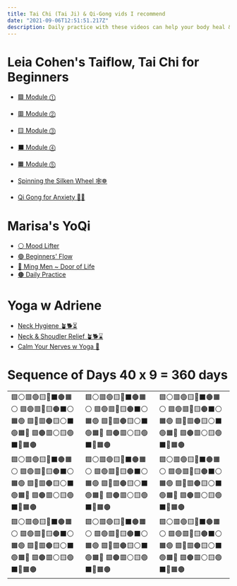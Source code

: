 ```yaml
---
title: Tai Chi (Tai Ji) & Qi-Gong vids I recommend
date: "2021-09-06T12:51:51.217Z"
description: Daily practice with these videos can help your body heal & grow stronger
---
```


# Leia Cohen's Taiflow, Tai Chi for Beginners
- [🟪 Module ⓵ ](https://www.youtube.com/watch?v=cEOS2zoyQw4)
- [🟥 Module ⓶ ](https://www.youtube.com/watch?v=enk0bOv-gF8)
- [🟨 Module ⓷ ](https://www.youtube.com/watch?v=OPcZlXYcdMA)
- [⬛️ Module ⓸ ](https://www.youtube.com/watch?v=RoIqYtiTLFI)
- [🟧 Module ⓹ ](https://www.youtube.com/watch?v=62a20CiIAlY)

- [Spinning the Silken Wheel 🕸☸️](https://www.youtube.com/watch?v=LZ2oHU-mMJI)
- [Qi Gong for Anxiety 🎱🌈](https://www.youtube.com/watch?v=ED3_i_xVd_s)


# Marisa's YoQi
- [⚪️ Mood Lifter](https://www.youtube.com/watch?v=HMbT-CPVl2k)
- [🟢 Beginners' Flow](https://www.youtube.com/watch?v=IyINAjEoTIs)
- [🔵 Ming Men ~ Door of Life](https://www.youtube.com/watch?v=8wddPSIEpvE)
- [🟤 Daily Practice](https://www.youtube.com/watch?v=nmmNWj9YtAw)

# Yoga w Adriene
- [Neck Hygiene 🪴🐕⏳](https://www.youtube.com/watch?v=X3-gKPNyrTA)
- [Neck & Shoudler Relief 🪴🐕⌛️](https://www.youtube.com/watch?v=SedzswEwpPw)
- [Calm Your Nerves w Yoga 🐽](https://www.youtube.com/watch?v=Ba0fweKUwIc)


# Sequence of Days 40 x 9 = 360 days
<table>
	<tr>

<td class="tint-1">
🟪⚪️🟥🟢🟨🔵⬛️🟤🟧⚪️
🟪🟢🟥🔵🟨🟤⬛️⚪️🟧🟢
🟪🔵🟥🟤🟨⚪️⬛️🟢🟧🔵
🟪🟤🟥⚪️🟨🟢⬛️🔵🟧🟤</td>

<td class="tint-2">
🟪⚪️🟥🟢🟨🔵⬛️🟤🟧⚪️
🟪🟢🟥🔵🟨🟤⬛️⚪️🟧🟢
🟪🔵🟥🟤🟨⚪️⬛️🟢🟧🔵
🟪🟤🟥⚪️🟨🟢⬛️🔵🟧🟤</td>

<td class="tint-3">
🟪⚪️🟥🟢🟨🔵⬛️🟤🟧⚪️
🟪🟢🟥🔵🟨🟤⬛️⚪️🟧🟢
🟪🔵🟥🟤🟨⚪️⬛️🟢🟧🔵
🟪🟤🟥⚪️🟨🟢⬛️🔵🟧🟤</td>
</tr>

<tr>
<td class="tint-4">
🟪⚪️🟥🟢🟨🔵⬛️🟤🟧⚪️
🟪🟢🟥🔵🟨🟤⬛️⚪️🟧🟢
🟪🔵🟥🟤🟨⚪️⬛️🟢🟧🔵
🟪🟤🟥⚪️🟨🟢⬛️🔵🟧🟤</td>

<td class="tint-5">
🟪⚪️🟥🟢🟨🔵⬛️🟤🟧⚪️
🟪🟢🟥🔵🟨🟤⬛️⚪️🟧🟢
🟪🔵🟥🟤🟨⚪️⬛️🟢🟧🔵
🟪🟤🟥⚪️🟨🟢⬛️🔵🟧🟤</td>

<td class="tint-6">
🟪⚪️🟥🟢🟨🔵⬛️🟤🟧⚪️
🟪🟢🟥🔵🟨🟤⬛️⚪️🟧🟢
🟪🔵🟥🟤🟨⚪️⬛️🟢🟧🔵
🟪🟤🟥⚪️🟨🟢⬛️🔵🟧🟤</td>
</tr>

<tr>
<td class="tint-7">
🟪⚪️🟥🟢🟨🔵⬛️🟤🟧⚪️
🟪🟢🟥🔵🟨🟤⬛️⚪️🟧🟢
🟪🔵🟥🟤🟨⚪️⬛️🟢🟧🔵
🟪🟤🟥⚪️🟨🟢⬛️🔵🟧🟤</td>

<td class="tint-8">
🟪⚪️🟥🟢🟨🔵⬛️🟤🟧⚪️
🟪🟢🟥🔵🟨🟤⬛️⚪️🟧🟢
🟪🔵🟥🟤🟨⚪️⬛️🟢🟧🔵
🟪🟤🟥⚪️🟨🟢⬛️🔵🟧🟤</td>

<td class="tint-9">
🟪⚪️🟥🟢🟨🔵⬛️🟤🟧⚪️
🟪🟢🟥🔵🟨🟤⬛️⚪️🟧🟢
🟪🔵🟥🟤🟨⚪️⬛️🟢🟧🔵
🟪🟤🟥⚪️🟨🟢⬛️🔵🟧🟤</td>

</tr>
</table>